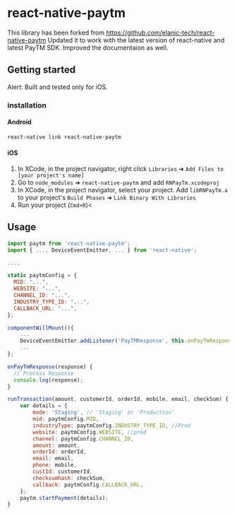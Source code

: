 
# react-native-paytm
This library has been forked from https://github.com/elanic-tech/react-native-paytm
Updated it to work with the latest version of react-native and latest PayTM SDK. Improved the documentaion as well.

## Getting started

Alert: Built and tested only for iOS.

### installation

#### Android
````bash
react-native link react-native-paytm
````

#### iOS

1. In XCode, in the project navigator, right click `Libraries` ➜ `Add Files to [your project's name]`
2. Go to `node_modules` ➜ `react-native-paytm` and add `RNPayTm.xcodeproj`
3. In XCode, in the project navigator, select your project. Add `libRNPayTm.a` to your project's `Build Phases` ➜ `Link Binary With Libraries`
4. Run your project (`Cmd+R`)<
      

## Usage
```javascript
import paytm from 'react-native-paytm';
import { ..., DeviceEventEmitter, ... } from 'react-native';

....

static paytmConfig = {
  MID: "...",
  WEBSITE: "...",
  CHANNEL_ID: "...",
  INDUSTRY_TYPE_ID: "...",
  CALLBACK_URL: "...",
};

componentWillMount(){
    ...
    DeviceEventEmitter.addListener('PayTMResponse', this.onPayTmResponse);
    ...
};

onPayTmResponse(response) {
  // Process Response
  console.log(response);
}

runTransaction(amount, customerId, orderId, mobile, email, checkSum) {
    var details = {
        mode: 'Staging', // 'Staging' or 'Production'
        mid: paytmConfig.MID,
        industryType: paytmConfig.INDUSTRY_TYPE_ID, //Prod
        website: paytmConfig.WEBSITE, //prod
        channel: paytmConfig.CHANNEL_ID,
        amount: amount,
        orderId: orderId,
        email: email,
        phone: mobile,
        custId: customerId,
        checksumhash: checkSum,
        callback: paytmConfig.CALLBACK_URL,
    };
    paytm.startPayment(details);
}
```
  
